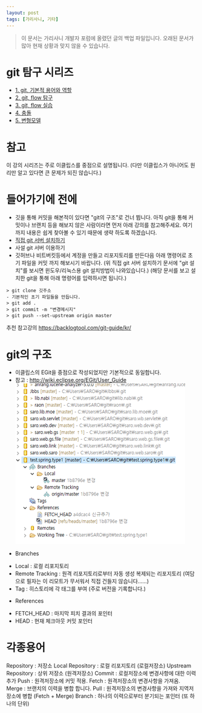 ```yaml
---
layout: post
tags: [가리사니, 기타]
---
```


> 이 문서는 가리사니 개발자 포럼에 올렸던 글의 백업 파일입니다.
오래된 문서가 많아 현재 상황과 맞지 않을 수 있습니다.


# git 탐구 시리즈
- [1. git, 기본적 용어와 역할](/lab?topicId=329)
- [2. git, flow 탐구](/lab?topicId=330)
- [3. git, flow 실습](/lab?topicId=331)
- [4. 충돌](/lab?topicId=337)
- [5. 변형모델](/lab?topicId=338)

# 참고
이 강의 시리즈는 주로 이클립스를 중점으로 설명됩니다.
(다만 이클립스가 아니어도 원리만 알고 있다면 큰 문제가 되진 않습니다.)


# 들어가기에 전에
- 깃을 통해 커밋을 해본적이 있다면 "git의 구조"로 건너 뜁니다.
아직 git을 통해 커밋이나 브랜치 등을 해보지 않은 사람이라면 먼저 아래 강의를 참고해주세요.
여기까지 내용은 쉽게 찾아볼 수 있기 때문에 생략 하도록 하겠습니다.
- [직접 git 서버 설치하기](/lab?topicId=233)
- 사설 git 서버 이용하기
- 깃허브나 비트버킷등에서 계정을 만들고 리포지토리를 만든다음 아래 명령어로 초기 파일을 커밋 까지 해보시기 바랍니다.
(위 직접 git 서버 설치하기 문서에 "git 설치"를 보시면 윈도우/리눅스용 git 설치방법이 나와있습니다.)
(해당 문서를 보고 설치한 git을 통해 아래 명령어를 입력하시면 됩니다.)
```
> git clone 깃주소
- 기본적인 초기 파일들을 만듭니다.
> git add .
> git commit -m "변경메시지"
> git push --set-upstream origin master
```
추천 참고강의
https://backlogtool.com/git-guide/kr/


# git의 구조
- 이클립스의 EGit을 중점으로 작성되었지만 기본적으로 동일합니다.
- 참고 : http://wiki.eclipse.org/EGit/User_Guide
![](/file/old/173.png)
+ Branches
- Local : 로컬 리포지토리
- Remote Tracking : 원격 리포지토리로부터 자동 생성 복제되는 리포지토리 (여담으로 필자는 이 리모트가 무서워서 직접 건들지 않습니다......)
- Tag : 히스토리에 각 태그를 부여 (주로 버전을 기록합니다.)
+ References
- FETCH_HEAD : 마지막 피치 결과의 포인터
- HEAD : 현재 체크아웃 커밋 포인터


# 각종용어
Repository : 저장소
Local Repository : 로컬 리포지토리 (로컬저장소)
Upstream Repository : 상위 저장소 (원격저장소)
Commit : 로컬저장소에 변경사항에 대한 이력 추가
Push : 원격저장소에 커밋 적용.
Fetch : 원격저장소의 변경사항을 가져옴.
Merge : 브랜치의 이력을 병합 합니다.
Pull : 원격저장소의 변경사항을 가져와 지역저장소에 병합 (Fetch  + Merge)
Branch : 하나의 이력으로부터 분기되는 포인터 (또 하나의 단위)